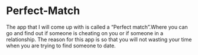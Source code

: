 # Perfect-Match
   The app that I will come up with is called a “Perfect match”.Where you can go and find out if someone is cheating on you or if someone in a relationship. The reason for this app is so that you will not wasting your time when you are trying to find someone to date. 
